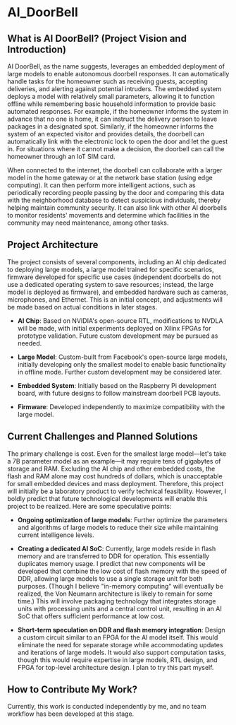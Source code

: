 # AI_DoorBell

## What is AI DoorBell? (Project Vision and Introduction)

AI DoorBell, as the name suggests, leverages an embedded deployment of large models to enable autonomous doorbell responses. It can automatically handle tasks for the homeowner such as receiving guests, accepting deliveries, and alerting against potential intruders. The embedded system deploys a model with relatively small parameters, allowing it to function offline while remembering basic household information to provide basic automated responses. For example, if the homeowner informs the system in advance that no one is home, it can instruct the delivery person to leave packages in a designated spot. Similarly, if the homeowner informs the system of an expected visitor and provides details, the doorbell can automatically link with the electronic lock to open the door and let the guest in. For situations where it cannot make a decision, the doorbell can call the homeowner through an IoT SIM card.

When connected to the internet, the doorbell can collaborate with a larger model in the home gateway or at the network base station (using edge computing). It can then perform more intelligent actions, such as periodically recording people passing by the door and comparing this data with the neighborhood database to detect suspicious individuals, thereby helping maintain community security. It can also link with other AI doorbells to monitor residents' movements and determine which facilities in the community may need maintenance, among other tasks.

## Project Architecture

The project consists of several components, including an AI chip dedicated to deploying large models, a large model trained for specific scenarios, firmware developed for specific use cases (independent doorbells do not use a dedicated operating system to save resources; instead, the large model is deployed as firmware), and embedded hardware such as cameras, microphones, and Ethernet. This is an initial concept, and adjustments will be made based on actual conditions in later stages.

- **AI Chip**: Based on NVIDIA's open-source RTL, modifications to NVDLA will be made, with initial experiments deployed on Xilinx FPGAs for prototype validation. Future custom development may be pursued as needed.
  
- **Large Model**: Custom-built from Facebook's open-source large models, initially developing only the smallest model to enable basic functionality in offline mode. Further custom development may be considered later.

- **Embedded System**: Initially based on the Raspberry Pi development board, with future designs to follow mainstream doorbell PCB layouts.

- **Firmware**: Developed independently to maximize compatibility with the large model.

## Current Challenges and Planned Solutions

The primary challenge is cost. Even for the smallest large model—let's take a 7B parameter model as an example—it may require tens of gigabytes of storage and RAM. Excluding the AI chip and other embedded costs, the flash and RAM alone may cost hundreds of dollars, which is unacceptable for small embedded devices and mass deployment. Therefore, this project will initially be a laboratory product to verify technical feasibility. However, I boldly predict that future technological developments will enable this project to be realized. Here are some speculative points:

- **Ongoing optimization of large models**: Further optimize the parameters and algorithms of large models to reduce their size while maintaining current intelligence levels.

- **Creating a dedicated AI SoC**: Currently, large models reside in flash memory and are transferred to DDR for operation. This essentially duplicates memory usage. I predict that new components will be developed that combine the low cost of flash memory with the speed of DDR, allowing large models to use a single storage unit for both purposes. (Though I believe "in-memory computing" will eventually be realized, the Von Neumann architecture is likely to remain for some time.) This will involve packaging technology that integrates storage units with processing units and a central control unit, resulting in an AI SoC that offers sufficient performance at low cost.

- **Short-term speculation on DDR and flash memory integration**: Design a custom circuit similar to an FPGA for the AI model itself. This would eliminate the need for separate storage while accommodating updates and iterations of large models. It would also support computation tasks, though this would require expertise in large models, RTL design, and FPGA for top-level architecture design. I plan to try this part myself.

## How to Contribute My Work?

Currently, this work is conducted independently by me, and no team workflow has been developed at this stage.


